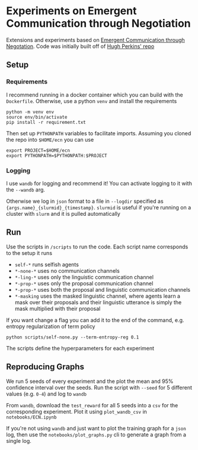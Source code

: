 # Experiments on Emergent Communication through Negotiation

Extensions and experiments based on [Emergent Communication through Negotation](https://arxiv.org/pdf/1804.03980.pdf).
Code was initially built off of [Hugh Perkins' repo](https://github.com/ASAPPinc/emergent_comms_negotiation)

## Setup
### Requirements
I recommend running in a docker container which you can build with the `Dockerfile`.
Otherwise, use a python `venv` and install the requirements

```
python -m venv env
source env/bin/activate
pip install -r requirement.txt
```

Then set up `PYTHONPATH` variables to facilitate imports. Assuming you cloned the repo into `$HOME/ecn` you can use

```
export PROJECT=$HOME/ecn
export PYTHONPATH=$PYTHONPATH:$PROJECT
```

### Logging
I use `wandb` for logging and recommend it! You can activate logging to it with the `--wandb` arg.

Otherwise we log in `json` format to a file in `--logdir` specified as `{args.name}_{slurmid}_{timestamp}`. `slurmid` is useful if you're running on a cluster with `slurm` and it is pulled automatically


## Run
Use the scripts in `/scripts` to run the code. Each script name corresponds to the setup it runs
- `self-*` runs selfish agents
- `*-none-*` uses no communication channels
- `*-ling-*` uses only the linguistic communication channel
- `*-prop-*` uses only the proposal communication channel
- `*-prop-*` uses both the proposal and linguistic communication channels
- `*-masking` uses the masked linguistic channel, where agents learn a mask over their proposals and their linguistic utterance is simply the mask multiplied with their proposal


If you want change a flag you can add it to the end of the command, e.g. entropy regularization of term policy
```
python scripts/self-none.py --term-entropy-reg 0.1
```

The scripts define the hyperparameters for each experiment

## Reproducing Graphs
We run 5 seeds of every experiment and the plot the mean and 95% confidence interval over the seeds. Run the script with `--seed` for 5 different values (e.g. `0-4`) and log to `wandb`

From `wandb`, download the `test_reward` for all 5 seeds into a `csv` for the corresponding experiment. Plot it using `plot_wandb_csv` in `notebooks/ECN.ipynb`

If you're not using `wandb` and just want to plot the training graph for a `json` log, then use the `notebooks/plot_graphs.py` cli to generate a graph from a single log.
